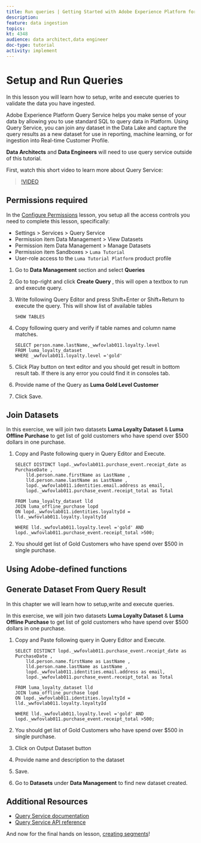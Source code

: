 ```yaml
---
title: Run queries | Getting Started with Adobe Experience Platform for Data Architects and Data Engineers
description: 
feature: data ingestion
topics: 
kt: 4348
audience: data architect,data engineer
doc-type: tutorial
activity: implement
---
```


# Setup and Run Queries

In this lesson you will learn how to setup, write and execute queries to validate the data you have ingested.

Adobe Experience Platform Query Service helps you make sense of your data by allowing you to use standard SQL to query data in Platform. Using Query Service, you can join any dataset in the Data Lake and capture the query results as a new dataset for use in reporting, machine learning, or for ingestion into Real-time Customer Profile. 

**Data Architects** and **Data Engineers** will need to use query service outside of this tutorial.

First, watch this short video to learn more about Query Service:
>[!VIDEO](https://video.tv.adobe.com/v/29795?quality=12&learn=on)

## Permissions required

In the [Configure Permissions](configure-permissions.md) lesson, you setup all the access controls you need to complete this lesson, specifically:

* Settings > Services > Query Service
* Permission item Data Management > View Datasets
* Permission item Data Management > Manage Datasets
* Permission item Sandboxes > `Luma Tutorial`
* User-role access to the `Luma Tutorial Platform` product profile

1. Go to **Data Management** section and select **Queries**
1. Go to top-right and click **Create Query** , this will open a textbox to run and execute query.
1. Write following Query Editor and press Shift+Enter or Shift+Return to execute the query. This will show list of available tables

    ```
    SHOW TABLES
    ```

1. Copy following query and verify if table names and column name matches.
   
    ```
    SELECT person.name.lastName,_wwfovlab011.loyalty.level
    FROM luma_loyalty_dataset
    WHERE _wwfovlab011.loyalty.level ='gold'

    ```

1. Click Play button on text editor and you should get result in bottom result tab. If there is any error you could find it in consoles tab.
1. Provide name of the Query as **Luma Gold Level Customer**
1. Click Save.


## Join Datasets

In this exercise, we will join two datasets **Luma Loyalty Dataset** & **Luma Offline Purchase** to get list of gold customers who have spend over $500 dollars in one purchase.

1. Copy and Paste following query in Query Editor and Execute.
    
    ```
    SELECT DISTINCT lopd._wwfovlab011.purchase_event.receipt_date as PurchaseDate ,
        lld.person.name.firstName as LastName ,
        lld.person.name.lastName as LastName ,
        lopd._wwfovlab011.identities.email.address as email,
        lopd._wwfovlab011.purchase_event.receipt_total as Total

    FROM luma_loyalty_dataset lld
    JOIN luma_offline_purchase lopd
    ON lopd._wwfovlab011.identities.loyaltyId = lld._wwfovlab011.loyalty.loyaltyId

    WHERE lld._wwfovlab011.loyalty.level ='gold' AND lopd._wwfovlab011.purchase_event.receipt_total >500;
    ```

1. You should get list of Gold Customers who have spend over $500 in single purchase.


## Using Adobe-defined functions

## Generate Dataset From Query Result

In this chapter we will learn how to setup,write and execute queries.


In this exercise, we will join two datasets **Luma Loyalty Dataset** & **Luma Offline Purchase** to get list of gold customers who have spend over $500 dollars in one purchase.

1. Copy and Paste following query in Query Editor and Execute.

    ```
    SELECT DISTINCT lopd._wwfovlab011.purchase_event.receipt_date as PurchaseDate ,
        lld.person.name.firstName as LastName ,
        lld.person.name.lastName as LastName ,
        lopd._wwfovlab011.identities.email.address as email,
        lopd._wwfovlab011.purchase_event.receipt_total as Total

    FROM luma_loyalty_dataset lld
    JOIN luma_offline_purchase lopd
    ON lopd._wwfovlab011.identities.loyaltyId = lld._wwfovlab011.loyalty.loyaltyId

    WHERE lld._wwfovlab011.loyalty.level ='gold' AND lopd._wwfovlab011.purchase_event.receipt_total >500;
    ```

1. You should get list of Gold Customers who have spend over $500 in single purchase.
1. Click on Output Dataset button
1. Provide name and description to the dataset
1. Save.
1. Go to **Datasets** under **Data Management** to find new dataset created.

## Additional Resources

* [Query Service documentation](https://docs.adobe.com/content/help/en/experience-platform/query/home.html)
* [Query Service API reference](https://www.adobe.io/apis/experienceplatform/home/api-reference.html#!acpdr/swagger-specs/qs-api.yaml)

And now for the final hands on lesson, [creating segments](create-segments.md)!